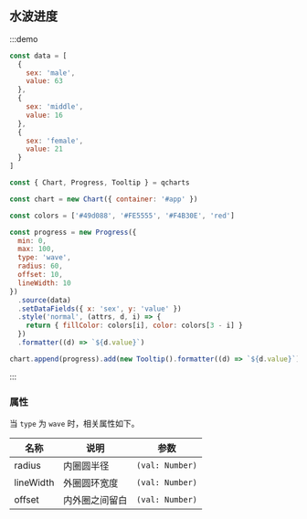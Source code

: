 ## 水波进度

:::demo

```javascript
const data = [
  {
    sex: 'male',
    value: 63
  },
  {
    sex: 'middle',
    value: 16
  },
  {
    sex: 'female',
    value: 21
  }
]

const { Chart, Progress, Tooltip } = qcharts

const chart = new Chart({ container: '#app' })

const colors = ['#49d088', '#FE5555', '#F4B30E', 'red']

const progress = new Progress({
  min: 0,
  max: 100,
  type: 'wave',
  radius: 60,
  offset: 10,
  lineWidth: 10
})
  .source(data)
  .setDataFields({ x: 'sex', y: 'value' })
  .style('normal', (attrs, d, i) => {
    return { fillColor: colors[i], color: colors[3 - i] }
  })
  .formatter((d) => `${d.value}`)

chart.append(progress).add(new Tooltip().formatter((d) => `${d.value}`))
```

:::

### 属性

当 `type` 为 `wave` 时，相关属性如下。

| 名称      | 说明           | 参数            |
| --------- | -------------- | --------------- |
| radius    | 内圈圆半径     | `(val: Number)` |
| lineWidth | 外圈圆环宽度   | `(val: Number)` |
| offset    | 内外圈之间留白 | `(val: Number)` |
